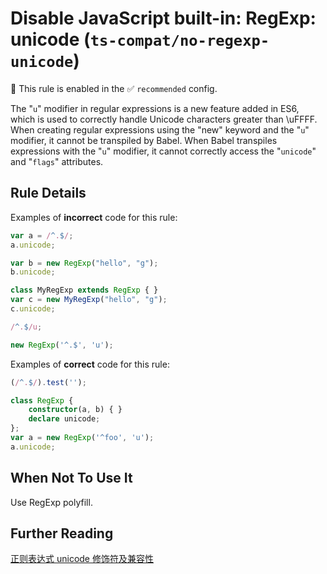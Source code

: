 # Disable JavaScript built-in: RegExp: unicode (`ts-compat/no-regexp-unicode`)

💼 This rule is enabled in the ✅ `recommended` config.

<!-- end auto-generated rule header -->

The "`u`" modifier in regular expressions is a new feature added in ES6, which is used to correctly handle Unicode characters greater than \uFFFF. When creating regular expressions using the "new" keyword and the "`u`" modifier, it cannot be transpiled by Babel. When Babel transpiles expressions with the "`u`" modifier, it cannot correctly access the "`unicode`" and "`flags`" attributes.

## Rule Details

Examples of **incorrect** code for this rule:

```ts
var a = /^.$/;
a.unicode;

var b = new RegExp("hello", "g");
b.unicode;

class MyRegExp extends RegExp { }
var c = new MyRegExp("hello", "g");
c.unicode;

/^.$/u;

new RegExp('^.$', 'u');
```

Examples of **correct** code for this rule:

```ts
(/^.$/).test('');

class RegExp {
	constructor(a, b) { }
	declare unicode;
};
var a = new RegExp('^foo', 'u');
a.unicode;
```

## When Not To Use It

Use RegExp polyfill.

## Further Reading

[正则表达式 unicode 修饰符及兼容性](https://my.oschina.net/linsk1998/blog/10884764)
